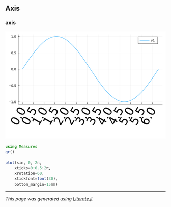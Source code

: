 ## Axis
### axis

![axis.png](images/axis.png)

````julia
using Measures
gr()

plot(sin, 0, 2π,
    xticks=0:0.5:2π,
    xrotation=60,
    xtickfont=font(30),
    bottom_margin=15mm)
````

---

*This page was generated using [Literate.jl](https://github.com/fredrikekre/Literate.jl).*

